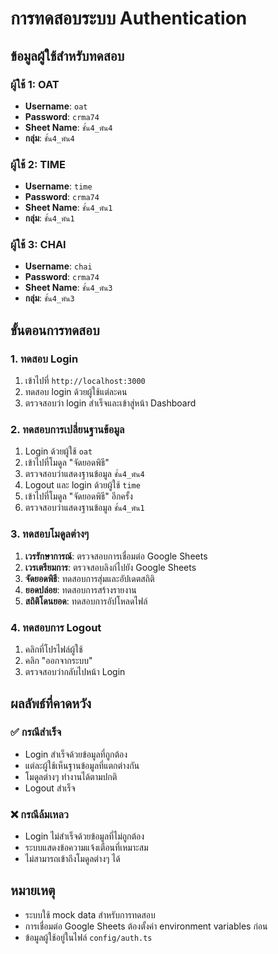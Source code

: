 # การทดสอบระบบ Authentication

## ข้อมูลผู้ใช้สำหรับทดสอบ

### ผู้ใช้ 1: OAT
- **Username**: `oat`
- **Password**: `crma74`
- **Sheet Name**: `ชั้น4_พัน4`
- **กลุ่ม**: `ชั้น4_พัน4`

### ผู้ใช้ 2: TIME
- **Username**: `time`
- **Password**: `crma74`
- **Sheet Name**: `ชั้น4_พัน1`
- **กลุ่ม**: `ชั้น4_พัน1`

### ผู้ใช้ 3: CHAI
- **Username**: `chai`
- **Password**: `crma74`
- **Sheet Name**: `ชั้น4_พัน3`
- **กลุ่ม**: `ชั้น4_พัน3`

## ขั้นตอนการทดสอบ

### 1. ทดสอบ Login
1. เข้าไปที่ `http://localhost:3000`
2. ทดสอบ login ด้วยผู้ใช้แต่ละคน
3. ตรวจสอบว่า login สำเร็จและเข้าสู่หน้า Dashboard

### 2. ทดสอบการเปลี่ยนฐานข้อมูล
1. Login ด้วยผู้ใช้ `oat`
2. เข้าไปที่โมดูล "จัดยอดพิธี"
3. ตรวจสอบว่าแสดงฐานข้อมูล `ชั้น4_พัน4`
4. Logout และ login ด้วยผู้ใช้ `time`
5. เข้าไปที่โมดูล "จัดยอดพิธี" อีกครั้ง
6. ตรวจสอบว่าแสดงฐานข้อมูล `ชั้น4_พัน1`

### 3. ทดสอบโมดูลต่างๆ
1. **เวรรักษาการณ์**: ตรวจสอบการเชื่อมต่อ Google Sheets
2. **เวรเตรียมการ**: ตรวจสอบลิงก์ไปยัง Google Sheets
3. **จัดยอดพิธี**: ทดสอบการสุ่มและอัปเดตสถิติ
4. **ยอดปล่อย**: ทดสอบการสร้างรายงาน
5. **สถิติโดนยอด**: ทดสอบการอัปโหลดไฟล์

### 4. ทดสอบการ Logout
1. คลิกที่โปรไฟล์ผู้ใช้
2. คลิก "ออกจากระบบ"
3. ตรวจสอบว่ากลับไปหน้า Login

## ผลลัพธ์ที่คาดหวัง

### ✅ กรณีสำเร็จ
- Login สำเร็จด้วยข้อมูลที่ถูกต้อง
- แต่ละผู้ใช้เห็นฐานข้อมูลที่แตกต่างกัน
- โมดูลต่างๆ ทำงานได้ตามปกติ
- Logout สำเร็จ

### ❌ กรณีล้มเหลว
- Login ไม่สำเร็จด้วยข้อมูลที่ไม่ถูกต้อง
- ระบบแสดงข้อความแจ้งเตือนที่เหมาะสม
- ไม่สามารถเข้าถึงโมดูลต่างๆ ได้

## หมายเหตุ
- ระบบใช้ mock data สำหรับการทดสอบ
- การเชื่อมต่อ Google Sheets ต้องตั้งค่า environment variables ก่อน
- ข้อมูลผู้ใช้อยู่ในไฟล์ `config/auth.ts` 
